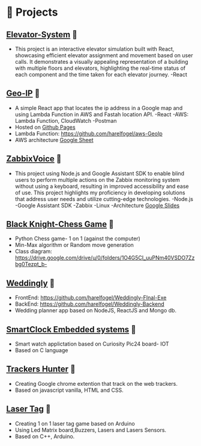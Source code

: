 # 🧪 Projects

## [Elevator-System](https://github.com/harelfogel/Elevator-assigment.git) 🔗
- This project is an interactive elevator simulation built with React, showcasing efficient elevator assignment and movement based on user calls. It demonstrates a visually appealing representation of a building with multiple floors and elevators, highlighting the real-time status of each component and the time taken for each elevator journey.
-React


## [Geo-IP](https://github.com/harelfogel/GeoIp-FrontEndimages-viewer) 🔗
- A simple React app that locates the ip address in a Google map and using Lambda Function in AWS and Fastah location API.
-React
-AWS: Lambda Function, CloudWatch
-Postman
- Hosted on [Github Pages](https://github.com/harelfogel/GeoIp-FrontEnd)
- Lambda Function: https://github.com/harelfogel/aws-GeoIp
- AWS architecture [Google Sheet](https://docs.google.com/document/d/1KpALdkA00pbxsu2DwDksaJc65NteTsRedTdtTIivUT4/edit)

## [ZabbixVoice](https://github.com/harelfogel/Gila-Project.git) 🔗
- This project using Node.js and Google Assistant SDK to enable blind users to perform multiple actions on the Zabbix monitoring system without using a keyboard, resulting in improved accessibility and ease of use. This project highlights my proficiency in developing solutions that address user needs and utilize cutting-edge technologies.
-Node.js
-Google Assistant SDK
-Zabbix
-Linux
-Architecture [Google Slides](https://docs.google.com/presentation/d/1EGw1Zr_dthm-722PPEdikOnygAo9oi_y/edit?usp=sharing&ouid=113783102463866330799&rtpof=true&sd=true)

## [Black Knight-Chess Game](https://github.com/harelfogel/ChessGame) 🔗
- Python Chess game- 1 on 1 (against the computer) 
- Min-Max algorithm or Random move generation
- Class diagram: https://drive.google.com/drive/u/0/folders/1O4G5CI_uuPNm40VSDO7Zzbg0Tezpt_b-


## [Weddingly](https://github.com/harelfogel/Weddingly-FInal-Exe) 🔗
- FrontEnd: https://github.com/harelfogel/Weddingly-FInal-Exe
- BackEnd:  https://github.com/harelfogel/Weddingly-Backend
- Wedding planner app based on NodeJS, ReactJS and Mongo db.


## [SmartClock Embedded systems](https://github.com/harelfogel/SmartClock-Embedded) 🔗
- Smart watch applictation based on Curiosity Pic24 board- IOT
- Based on C language

## [Trackers Hunter](https://github.com/harelfogel/trackersHunter) 🔗
- Creating Google chrome extention that track on the web trackers. 
- Based on javascript vanilla, HTML and CSS.

## [Laser Tag](https://github.com/harelfogel/lasr_tag) 🔗
- Creating 1 on 1 laser tag game based on Arduino
- Using Led Matrix board,Buzzers, Lasers and Lasers Sensors. 
- Based on C++, Arduino.
